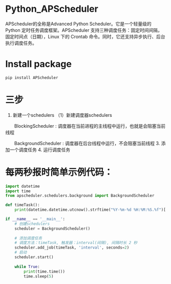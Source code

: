 # Python_APScheduler
APScheduler的全称是Advanced Python Scheduler。它是一个轻量级的 Python 定时任务调度框架。APScheduler 支持三种调度任务：固定时间间隔，固定时间点（日期），Linux 下的 Crontab 命令。同时，它还支持异步执行、后台执行调度任务。

# Install package
```python
pip install APScheduler
```

# 三步
1. 新建一个schedulers
    （1）新建调度器schedulers
    
    
    BlockingScheduler : 调度器在当前进程的主线程中运行，也就是会阻塞当前线程
    
    
    BackgroundScheduler : 调度器在后台线程中运行，不会阻塞当前线程
3. 添加一个调度任务
4. 运行调度任务

# 每两秒报时简单示例代码：
```python
import datetime
import time
from apscheduler.schedulers.background import BackgroundScheduler

def timeTask():
    print(datetime.datetime.utcnow().strftime("%Y-%m-%d %H:%M:%S.%f")[:-3])

if __name__ == '__main__':
    # 创建schedulers
    scheduler = BackgroundScheduler()
    
    # 添加调度任务
    # 调度方法：timeTask, 触发器：interval(间隔), 间隔时长 2 秒
    scheduler.add_job(timeTask, 'interval', seconds=2)
    # 启动
    scheduler.start()
    
    while True:
        print(time.time())
        time.sleep(5)
```    

